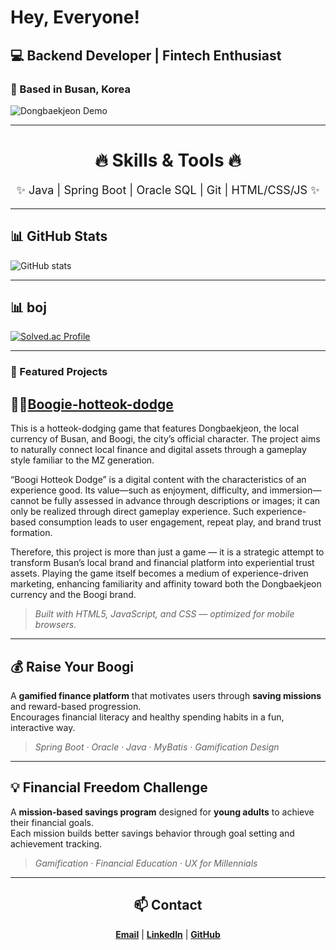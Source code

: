 # Hey, Everyone!
## 💻 Backend Developer | Fintech Enthusiast   <!-- 중간 제목 -->
### 📍 Based in Busan, Korea   <!-- 작은 제목 -->
![Dongbaekjeon Demo](https://github.com/yingbbang/bnk-stable/blob/main/images/dongbaekjeon.gif?raw=true)

---

<h1 align="center">🔥 Skills & Tools 🔥</h1>   <!-- HTML로 큰 제목 -->
<p align="center" style="font-size:18px;">
✨ Java | Spring Boot | Oracle SQL | Git | HTML/CSS/JS ✨
</p>


 
---

## 📊 GitHub Stats
<!-- GitHub Readme Stats 예시 -->
![GitHub stats](https://github-readme-stats.vercel.app/api?username=yingbbang&show_icons=true&theme=radical)

---

## 📊 boj 
[![Solved.ac Profile](http://mazassumnida.wtf/api/v2/generate_badge?boj=code00morning)](https://solved.ac/code00morning/) 

---

### 🚀 Featured Projects

## 💩💥[Boogie-hotteok-dodge]([https://github.com/yingbbang](https://github.com/yingbbang/boogie-hotteok-dodge/tree/main))
This is a hotteok-dodging game that features Dongbaekjeon, the local currency of Busan, and Boogi, the city’s official character.
The project aims to naturally connect local finance and digital assets through a gameplay style familiar to the MZ generation.

“Boogi Hotteok Dodge” is a digital content with the characteristics of an experience good.
Its value—such as enjoyment, difficulty, and immersion—cannot be fully assessed in advance through descriptions or images;
it can only be realized through direct gameplay experience.
Such experience-based consumption leads to user engagement, repeat play, and brand trust formation.

Therefore, this project is more than just a game —
it is a strategic attempt to transform Busan’s local brand and financial platform into experiential trust assets.
Playing the game itself becomes a medium of experience-driven marketing,
enhancing familiarity and affinity toward both the Dongbaekjeon currency and the Boogi brand.
> *Built with HTML5, JavaScript, and CSS — optimized for mobile browsers.*

---

## 💰 Raise Your Boogi  
A **gamified finance platform** that motivates users through **saving missions** and reward-based progression.  
Encourages financial literacy and healthy spending habits in a fun, interactive way.  
> *Spring Boot · Oracle · Java · MyBatis · Gamification Design*

---

## 💡 Financial Freedom Challenge  
A **mission-based savings program** designed for **young adults** to achieve their financial goals.  
Each mission builds better savings behavior through goal setting and achievement tracking.  
> *Gamification · Financial Education · UX for Millennials*
 

---

<h2 align="center">📫 Contact</h2>
<p align="center">
  <a href="mailto:yingbbang@naver.com"><b>Email</b></a> | 
  <a href="https://linkedin.com/in/yingbbang"><b>LinkedIn</b></a> | 
  <a href="https://github.com/yingbbang"><b>GitHub</b></a>
</p>
